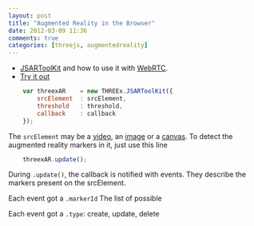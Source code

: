 ```yaml
---
layout: post
title: "Augmented Reality in the Browser"
date: 2012-03-09 11:36
comments: true
categories: [threejs, augmentedreality]
---
```


* [JSARToolKit](html5rocks.com/en/tutorials/webgl/jsartoolkit_webrtc/)
and how to use it with
[WebRTC](http://www.webrtc.org/).
* [Try it out](http://jeromeetienne.github.com/tquery.jsartoolkit/)


```javascript
	var threexAR	= new THREEx.JSARToolKit({
		srcElement	: srcElement,
		threshold	: threshold,
		callback	: callback
	});
```

The ```srcElement``` may be a
[video](http://en.wikipedia.org/wiki/HTML5_video), an
[image](http://www.w3.org/TR/html401/struct/objects.html#h-13.2)
or a
[canvas](http://www.w3.org/TR/html5/the-canvas-element.html).
To detect the augmented reality markers in it, just use this line

```javascript
    threexAR.update();
```

During ```.update()```, the callback is notified with events.
They describe the markers present on the srcElement.

Each event got a ```.markerId```
The list of possible 

Each event got a ```.type```: create, update, delete



